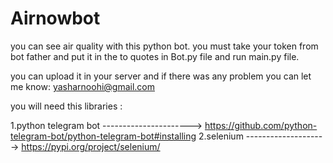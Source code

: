 # Airnowbot
you can see air quality with this python bot.
you must take your token from bot father and put it in the to quotes in Bot.py file and run main.py file.

you can upload it in your server and if there was any problem you can let me know:
yasharnoohi@gmail.com

you will need this libraries :

1.python telegram bot ----------------------> https://github.com/python-telegram-bot/python-telegram-bot#installing
2.selenium --------------------> https://pypi.org/project/selenium/

